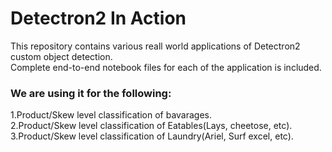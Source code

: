 # **Detectron2 In Action**
This repository contains various reall world applications of Detectron2 custom object detection.  
Complete end-to-end notebook files for each of the application is included. 

### We are using it for the following:
1.Product/Skew level classification of bavarages.  
2.Product/Skew level classification of Eatables(Lays, cheetose, etc).  
3.Product/Skew level classification of Laundry(Ariel, Surf excel, etc).  
